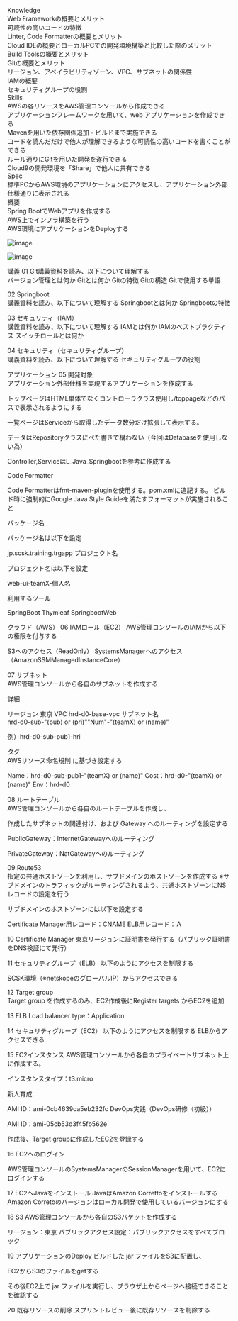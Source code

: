 Knowledge  	
Web Frameworkの概要とメリット  
可読性の高いコードの特徴  
Linter, Code Formatterの概要とメリット  
Cloud IDEの概要とローカルPCでの開発環境構築と比較した際のメリット  
Build Toolsの概要とメリット  
Gitの概要とメリット  
リージョン、アベイラビリティゾーン、VPC、サブネットの関係性  
IAMの概要  
セキュリティグループの役割  
Skills  
AWSの各リソースをAWS管理コンソールから作成できる  
アプリケーションフレームワークを用いて、web アプリケーションを作成できる  
Mavenを用いた依存関係追加・ビルドまで実施できる  
コードを読んだだけで他人が理解できるような可読性の高いコードを書くことができる  
ルール通りにGitを用いた開発を遂行できる  
Cloud9の開発環境を「Share」で他人に共有できる  
Spec  
 標準PCからAWS環境のアプリケーションにアクセスし、アプリケーション外部仕様通りに表示される  
概要  
Spring BootでWebアプリを作成する  
AWS上でインフラ構築を行う  
AWS環境にアプリケーションをDeployする  

![image](https://github.com/pantyou/AWS-Service/blob/main/image/systemimage2.png)

![image](https://github.com/pantyou/AWS-Service/blob/main/image/systemimage3.png)

講義
01 Git講義資料を読み、以下について理解する  
バージョン管理とは何か
Gitとは何か
Gitの特徴
Gitの構造
Gitで使用する単語

02 Springboot  
講義資料を読み、以下について理解する
Springbootとは何か
Springbootの特徴

03 セキュリティ（IAM）  
講義資料を読み、以下について理解する
IAMとは何か
IAMのベストプラクティス
スイッチロールとは何か

04 セキュリティ（セキュリティグループ）  
講義資料を読み、以下について理解する
セキュリティグループの役割

アプリケーション
05 開発対象  
アプリケーション外部仕様を実現するアプリケーションを作成する

トップページはHTML単体でなくコントローラクラス使用し/toppageなどのパスで表示されるようにする

一覧ページはServiceから取得したデータ数分だけ拡張して表示する。

データはRepositoryクラスにべた書きで構わない（今回はDatabaseを使用しない為）

Controller,ServiceはL_Java_Springbootを参考に作成する

Code Formatter

Code Formatterはfmt-maven-pluginを使用する。pom.xmlに追記する。
ビルド時に強制的にGoogle Java Style Guideを満たすフォーマットが実施されること

パッケージ名

パッケージ名は以下を設定

jp.scsk.training.trgapp
プロジェクト名

プロジェクト名は以下を設定

web-ui-teamX-個人名

利用するツール

SpringBoot
Thymleaf
SpringbootWeb


クラウド（AWS）
06 IAMロール（EC2）
AWS管理コンソールのIAMから以下の権限を付与する

S3へのアクセス（ReadOnly）
SystemsManagerへのアクセス（AmazonSSMManagedInstanceCore）

07 サブネット  
AWS管理コンソールから各自のサブネットを作成する

詳細

リージョン	東京
VPC	hrd-d0-base-vpc
サブネット名	
hrd-d0-sub-"(pub) or (pri)""Num"-"(teamX) or (name)"

例）hrd-d0-sub-pub1-hri

タグ	
AWSリソース命名規則 に基づき設定する

Name：hrd-d0-sub-pub1-"(teamX) or (name)"
Cost：hrd-d0-"(teamX) or (name)"
Env：hrd-d0

08 ルートテーブル  
AWS管理コンソールから各自のルートテーブルを作成し、

作成したサブネットの関連付け、および Gateway へのルーティングを設定する

PublicGateway：InternetGatewayへのルーティング

PrivateGateway：NatGatewayへのルーティング

09 Route53  
指定の共通ホストゾーンを利用し、サブドメインのホストゾーンを作成する
※サブドメインのトラフィックがルーティングされるよう、共通ホストゾーンにNSレコードの設定を行う

サブドメインのホストゾーンには以下を設定する

Certificate Manager用レコード：CNAME
ELB用レコード：Ａ

10 Certificate Manager
東京リージョンに証明書を発行する（パブリック証明書をDNS検証にて発行）

11 セキュリティグループ（ELB）
以下のようにアクセスを制限する

SCSK環境（※netskopeのグローバルIP）からアクセスできる

12 Target group  
Target group を作成するのみ、EC2作成後にRegister targets からEC2を追加

13 ELB
Load balancer type：Application

14 セキュリティグループ（EC2）
以下のようにアクセスを制限する
ELBからアクセスできる

15 EC2インスタンス
AWS管理コンソールから各自のプライベートサブネット上に作成する。

インスタンスタイプ：t3.micro


新人育成

AMI ID：ami-0cb4639ca5eb232fc
DevOps実践（DevOps研修（初級））

AMI ID：ami-05cb53d3f45fb562e


作成後、Target groupに作成したEC2を登録する

16 EC2へのログイン

AWS管理コンソールのSystemsManagerのSessionManagerを用いて、EC2にログインする

17 EC2へJavaをインストール
JavaはAmazon Correttoをインストールする
Amazon Corretoのバージョンはローカル開発で使用しているバージョンにする

18 S3
AWS管理コンソールから各自のS3バケットを作成する

リージョン：東京
パブリックアクセス設定：パブリックアクセスをすべてブロック

19 アプリケーションのDeploy
ビルドした jar ファイルをS3に配置し、

EC2からS3のファイルをgetする

その後EC2上で jar ファイルを実行し、ブラウザ上からページへ接続できることを確認する

20 既存リソースの削除
スプリントレビュー後に既存リソースを削除する
